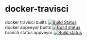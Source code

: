 # docker-travisci
docker travisci builts [![Build Status](https://travis-ci.com/githubfoam/docker-travisci.svg?branch=master)](https://travis-ci.com/githubfoam/docker-travisci)  
docker appveyor builts [![Build status](https://ci.appveyor.com/api/projects/status/b7saxfr5dtw0237a?svg=true)](https://ci.appveyor.com/project/githubfoam/docker-travisci)  
branch status appveyor [![Build status](https://ci.appveyor.com/api/projects/status/b7saxfr5dtw0237a/branch/master?svg=true)](https://ci.appveyor.com/project/githubfoam/docker-travisci/branch/master)




